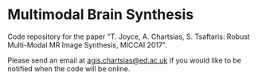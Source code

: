 # Multimodal Brain Synthesis

Code repository for the paper "T. Joyce, A. Chartsias, S. Tsaftaris: Robust Multi-Modal MR Image Synthesis, MICCAI 2017". 

Please send an email at agis.chartsias@ed.ac.uk if you would like to be notified when the code will be online.
